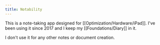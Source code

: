 ```yaml
---
title: Notability
---
```

This is a note-taking app designed for [[Optimization/Hardware/iPad]]. I've been using it since 2017 and I keep my [[Foundations/Diary]] in it.

I don't use it for any other notes or document creation.